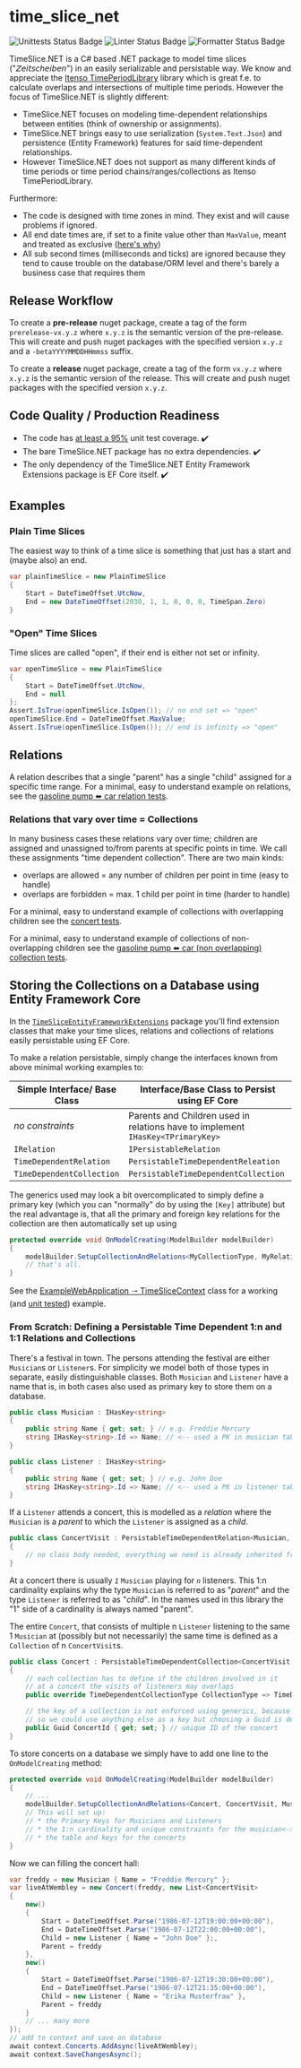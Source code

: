 # time_slice_net

![Unittests Status Badge](https://github.com/Hochfrequenz/time_slice_net/workflows/Unittests%20and%20Coverage/badge.svg)
![Linter Status Badge](https://github.com/Hochfrequenz/time_slice_net/workflows/ReSharper/badge.svg)
![Formatter Status Badge](https://github.com/Hochfrequenz/time_slice_net/workflows/dotnet-format/badge.svg)

TimeSlice.NET is a C# based .NET package to model time slices ("𝘡𝘦𝘪𝘵𝘴𝘤𝘩𝘦𝘪𝘣𝘦𝘯") in an easily serializable and persistable way.
We know and appreciate the [Itenso TimePeriodLibrary](https://github.com/Giannoudis/TimePeriodLibrary) library which is great f.e. to calculate overlaps and intersections of multiple time periods.
However the focus of TimeSlice.NET is slightly different:

- TimeSlice.NET focuses on modeling time-dependent relationships between entities (think of ownership or assignments).
- TimeSlice.NET brings easy to use serialization (`System.Text.Json`) and persistence (Entity Framework) features for said time-dependent relationships.
- However TimeSlice.NET does not support as many different kinds of time periods or time period chains/ranges/collections as Itenso TimePeriodLibrary.

Furthermore:

- The code is designed with time zones in mind. They exist and will cause problems if ignored.
- All end date times are, if set to a finite value other than `MaxValue`, meant and treated as exclusive ([here's why](https://hf-kklein.github.io/exclusive_end_dates.github.io/))
- All sub second times (milliseconds and ticks) are ignored because they tend to cause trouble on the database/ORM level and there's barely a business case that requires them

## Release Workflow

To create a **pre-release** nuget package, create a tag of the form `prerelease-vx.y.z` where `x.y.z` is the semantic version of the pre-release. This will create and push nuget packages with the specified version `x.y.z` and a `-betaYYYYMMDDHHmmss` suffix.

To create a **release** nuget package, create a tag of the form `vx.y.z` where `x.y.z` is the semantic version of the release. This will create and push nuget packages with the specified version `x.y.z`.

## Code Quality / Production Readiness

- The code has [at least a 95%](https://github.com/Hochfrequenz/time_slice_net/blob/main/.github/workflows/unittests_and_coverage.yml#L34) unit test coverage. ✔️
- The bare TimeSlice.NET package has no extra dependencies. ✔️
- The only dependency of the TimeSlice.NET Entity Framework Extensions package is EF Core itself. ✔️

## Examples

### Plain Time Slices

The easiest way to think of a time slice is something that just has a start and (maybe also) an end.

```c#
var plainTimeSlice = new PlainTimeSlice
{
    Start = DateTimeOffset.UtcNow,
    End = new DateTimeOffset(2030, 1, 1, 0, 0, 0, TimeSpan.Zero)
}
```

### "Open" Time Slices

Time slices are called "open", if their end is either not set or infinity.

```c#
var openTimeSlice = new PlainTimeSlice
{
    Start = DateTimeOffset.UtcNow,
    End = null
};
Assert.IsTrue(openTimeSlice.IsOpen()); // no end set => "open"
openTimeSlice.End = DateTimeOffset.MaxValue;
Assert.IsTrue(openTimeSlice.IsOpen()); // end is infinity => "open"
```

## Relations

A relation describes that a single "parent" has a single "child" assigned for a specific time range.
For a minimal, easy to understand example on relations, see the [gasoline pump ⬌ car relation tests](TimeSliceNet/TimeSliceTests/GasolinePumpCarRelationExampleTests.cs).

### Relations that vary over time = Collections

In many business cases these relations vary over time; children are assigned and unassigned to/from parents at specific points in time.
We call these assignments "time dependent collection".
There are two main kinds:

- overlaps are allowed = any number of children per point in time (easy to handle)
- overlaps are forbidden = max. 1 child per point in time (harder to handle)

For a minimal, easy to understand example of collections with overlapping children see the [concert tests](TimeSliceNet/TimeSliceTests/ConcertOverlappingExampleTests.cs).

For a minimal, easy to understand example of collections of non-overlapping children see the [gasoline pump ⬌ car (non overlapping) collection tests](TimeSliceNet/TimeSliceTests/GasolinePumpCarNonOverlappingExampleTests.cs).

## Storing the Collections on a Database using Entity Framework Core

In the [`TimeSliceEntityFrameworkExtensions`](TimeSliceNet/TimeSliceEntityFrameWorkExtensions) package you'll find extension classes that make your time slices, relations and collections of relations easily persistable using EF Core.

To make a relation persistable, simply change the interfaces known from above minimal working examples to:

| Simple Interface/ Base Class | Interface/Base Class to Persist using EF Core                                   |
| ---------------------------- | ------------------------------------------------------------------------------- |
| _no constraints_             | Parents and Children used in relations have to implement `IHasKey<TPrimaryKey>` |
| `IRelation`                  | `IPersistableRelation`                                                          |
| `TimeDependentRelation`      | `PersistableTimeDependentReleation`                                             |
| `TimeDependentCollection`    | `PersistableTimeDependentCollection`                                            |

The generics used may look a bit overcomplicated to simply define a primary key (which you can "normally" do by using the `[Key]` attribute) but the real advantage is, that all the primary and foreign key relations for the collection are then automatically set up using

```c#
protected override void OnModelCreating(ModelBuilder modelBuilder)
{
    modelBuilder.SetupCollectionAndRelations<MyCollectionType, MyRelationType, MyParent, MyParentsKey, MyChild, MyChildsKey>(collection=>collection.YourKey);
    // that's all.
}
```

See the [ExampleWebApplication 🠒 TimeSliceContext](TimeSliceNet/ExampleWebApplication/TimeSliceContext.cs) class for a working (and [unit tested](TimeSliceNet/TimeSliceTests/EntityFrameworkExtensionTests)) example.

### From Scratch: Defining a Persistable Time Dependent 1:n and 1:1 Relations and Collections

There's a festival in town.
The persons attending the festival are either `Musician`s or `Listener`s.
For simplicity we model both of those types in separate, easily distinguishable classes.
Both `Musician` and `Listener` have a name that is, in both cases also used as primary key to store them on a database.

```c#
public class Musician : IHasKey<string>
{
    public string Name { get; set; } // e.g. Freddie Mercury
    string IHasKey<string>.Id => Name; // <-- used a PK in musician table
}

public class Listener : IHasKey<string>
{
    public string Name { get; set; } // e.g. John Doe
    string IHasKey<string>.Id => Name; // <-- used a PK in listener table
}
```

If a `Listener` attends a concert, this is modelled as a _relation_ where the `Musician` is a _parent_ to which the `Listener` is assigned as a _child_.

```c#
public class ConcertVisit : PersistableTimeDependentRelation<Musician, string, Listener, string>
{
    // no class body needed, everything we need is already inherited from the base class
}
```

At a concert there is usually _`1`_ `Musician` playing for _`n`_ listeners.
This 1:n cardinality explains why the type `Musician` is referred to as "_parent_" and the type `Listener` is referred to as "_child_".
In the names used in this library the "1" side of a cardinality is always named "parent".

The entire `Concert`, that consists of multiple n `Listener` listening to the same 1 `Musician` at (possibly but not necessarily) the same time is defined as a `Collection` of n `ConcertVisit`s.

```c#
public class Concert : PersistableTimeDependentCollection<ConcertVisit, Musician, string, Listener, string>
{
    // each collection has to define if the children involved in it
    // at a concert the visits of listeners may overlaps
    public override TimeDependentCollectionType CollectionType => TimeDependentCollectionType.AllowOverlaps;

    // the key of a collection is not enforced using generics, because it's not necessary.
    // so we could use anything else as a key but choosing a Guid is definitly not a bad idea at all.
    public Guid ConcertId { get; set; } // unique ID of the concert
}
```

To store concerts on a database we simply have to add one line to the `OnModelCreating` method:

```c#
protected override void OnModelCreating(ModelBuilder modelBuilder)
{
    // ...
    modelBuilder.SetupCollectionAndRelations<Concert, ConcertVisit, Musician, string, Listener, string>(concert=>concert.ConcertId);
    // This will set up:
    // * the Primary Keys for Musicians and Listeners
    // * the 1:n cardinality and unique constraints for the musician<->listener relation
    // * the table and keys for the concerts
}
```

Now we can filling the concert hall:

```c#
var freddy = new Musician { Name = "Freddie Mercury" };
var liveAtWembley = new Concert(freddy, new List<ConcertVisit>
{
    new()
    {
        Start = DateTimeOffset.Parse("1986-07-12T19:00:00+00:00"),
        End = DateTimeOffset.Parse("1986-07-12T22:00:00+00:00"),
        Child = new Listener { Name = "John Doe" };,
        Parent = freddy
    },
    new()
    {
        Start = DateTimeOffset.Parse("1986-07-12T19:30:00+00:00"),
        End = DateTimeOffset.Parse("1986-07-12T21:35:00+00:00"),
        Child = new Listener { Name = "Erika Musterfrau" },
        Parent = freddy
    }
    // ... many more
});
// add to context and save on database
await context.Concerts.AddAsync(liveAtWembley);
await context.SaveChangesAsync();
```
